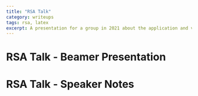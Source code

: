 ```yaml
---
title: "RSA Talk"
category: writeups
tags: rsa, latex
excerpt: A presentation for a group in 2021 about the application and vulnerabilities of RSA.
---
```

# RSA Talk - Beamer Presentation
<object data="/assets/files/rsa/beamer.pdf" width="100%" height="100%" type='application/pdf'></object>
# RSA Talk - Speaker Notes
<object data="/assets/files/rsa/speaker_notes.pdf" width="100%" height="100%" type='application/pdf'></object>
